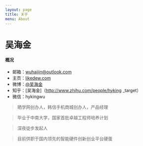 ```yaml
---
layout: page
title: 关于
menu: About
---
```


吴海金
===

#### 概况

- 邮箱：wuhaijin@outlook.com
- 主页：[likedew.com][1]
- 微博：[@吴海金][2]
- 知乎：[吴海金]（http://www.zhihu.com/people/hyking _target）
- 微信：hykingwu


> 晒学网创办人，韩信手机商城创办人，产品经理

> 毕业于中南大学，国家首批卓越工程师培养计划

> 深夜徒步发起人

> 目前供职于国内领先的智能硬件创新创业平台硬蛋


[1]:	http://likedew.com
[2]:	http://weibo.com/dream100fly
[4]:	https://raw.githubusercontent.com/hyking/hyking.github.io/master/assets/images/zhihu_F_icon.png
[5]:	http://www.zhihu.com/people/hyking

